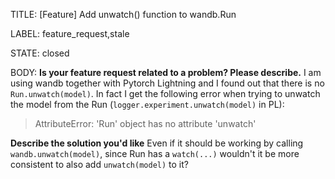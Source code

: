 TITLE:
[Feature] Add unwatch() function to wandb.Run

LABEL:
feature_request,stale

STATE:
closed

BODY:
**Is your feature request related to a problem? Please describe.**
I am using wandb together with Pytorch Lightning and I found out that there is no `Run.unwatch(model)`. In fact I get the following error when trying to unwatch the model from the Run (`logger.experiment.unwatch(model)` in PL):

> AttributeError: 'Run' object has no attribute 'unwatch'

**Describe the solution you'd like**
Even if it should be working by calling `wandb.unwatch(model)`, since Run has a `watch(...)` wouldn't it be more consistent to also add `unwatch(model)` to it?



